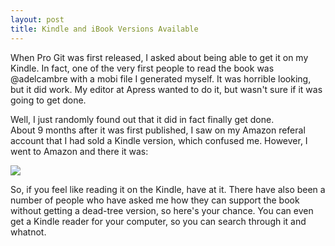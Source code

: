 ```yaml
---
layout: post
title: Kindle and iBook Versions Available
---
```


When Pro Git was first released, I asked about being able to get it on my Kindle.
In fact, one of the very first people to read the book was @adelcambre with a 
mobi file I generated myself.  It was horrible looking, but it did work. My
editor at Apress wanted to do it, but wasn't sure if it was going to get done.

Well, I just randomly found out that it did in fact finally get done.  
About 9 months after it was first published, I saw on my Amazon referal account
that I had sold a Kindle version, which confused me.  However, I went to Amazon
and there it was:

<a href="http://www.amazon.com/gp/product/B003NHRMXA?ie=UTF8&tag=prgi-20&linkCode=as2&camp=1789&creative=390957&creativeASIN=B003NHRMXA"><img border="0" src="51joD88JCAL._SL160_.jpg"></a><img src="http://ecx.images-amazon.com/images/I/51joD88JCAL._SL500_AA266_PIkin2,BottomRight,-3,34_AA300_SH20_OU01_.jpg" width="1" height="1" border="0" alt="" style="border:none !important; margin:0px !important;" />

So, if you feel like reading it on the Kindle, have at it.  There have also been
a number of people who have asked me how they can support the book without 
getting a dead-tree version, so here's your chance.  You can even get a Kindle
reader for your computer, so you can search through it and whatnot.
